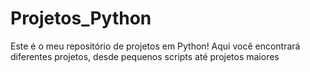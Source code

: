 # Projetos_Python
Este é o meu repositório de projetos em Python! Aqui você encontrará diferentes projetos, desde pequenos scripts até projetos maiores
